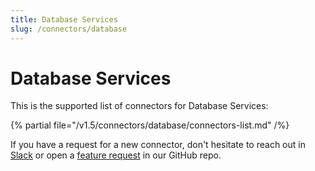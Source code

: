 ```yaml
---
title: Database Services
slug: /connectors/database
---
```


# Database Services

This is the supported list of connectors for Database Services:

{% partial file="/v1.5/connectors/database/connectors-list.md" /%}

If you have a request for a new connector, don't hesitate to reach out in [Slack](https://slack.open-metadata.org/) or
open a [feature request](https://github.com/open-metadata/OpenMetadata/issues/new/choose) in our GitHub repo.
